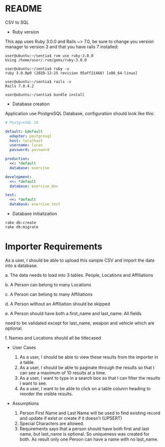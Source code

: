 # README

CSV to SQL

* Ruby version

This app uses Ruby 3.0.0 and Rails ~> 7.0, be sure to change you version manager to version 3 and that you have rails 7 installed:

```shell
user@ubuntu:~/sentia$ rvm use ruby-3.0.0
Using /home/user/.rvm/gems/ruby-3.0.0

user@ubuntu:~/sentia$ ruby -v
ruby 3.0.0p0 (2020-12-25 revision 95aff21468) [x86_64-linux]

user@ubuntu:~/sentia$ rails -v
Rails 7.0.4.2

user@ubuntu:~/sentia$ bundle install

```

* Database creation

Application use PostgreSQL Database, configuration should look like this:

```yml
# PostgreSQL 10

default: &default
  adapter: postgresql
  host: localhost
  username: lucas
  password: password

production:
  <<: *default
  database: exercise

development:
  <<: *default
  database: exercise_dev

test:
  <<: *default
  database: exercise_test
```

* Database initialization

```shell
rake db:create
rake db:migrate
```

# Importer Requirements

 As a user, I should be able to upload this sample CSV and import the data into
a database.
 
 a. The data needs to load into 3 tables. People, Locations and
Affiliations

b. A Person can belong to many Locations

c. A Person can belong to many Affiliations

d. A Person without an Affiliation should be skipped

e. A Person should have both a first_name and last_name. All fields

need to be validated except for last_name, weapon and vehicle
which are optional.

f. Names and Locations should all be titlecased
 
* User Cases
  1. As a user, I should be able to view these results from the importer in a table.
  2. As a user, I should be able to paginate through the results so that I can see a
     maximum of 10 results at a time.
  3. As a user, I want to type in a search box so that I can filter the results I want to see.
  4. As a user, I want to be able to click on a table column heading to reorder the visible
     results.
  

* Assumptions

  1. Person First Name and Last Name will be used to find existing record and update if exist or create if it doesn't (UPSERT)
  2. Special Characters are allowed.
  3. Requirements says that a person should have both first and last name, but last_name is optional. So uniqueness was created for both. As result only one Person can have a name with no last_name.

